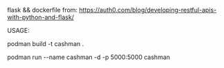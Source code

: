 flask && dockerfile from:
https://auth0.com/blog/developing-restful-apis-with-python-and-flask/

USAGE:

podman build -t cashman .

podman run --name cashman -d -p 5000:5000 cashman
